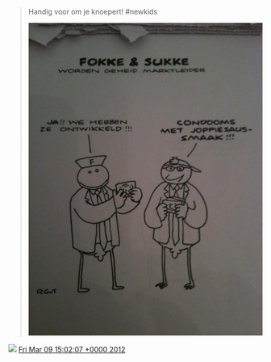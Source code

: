 > Handig voor om je knoepert\! \#newkids 
> 
> ![](../../media/178133567287726080-AnjbiSECEAAbGN-.jpg)

<img src="../../media/tweet.ico" width="12" /> [Fri Mar 09 15:02:07 +0000 2012](https://twitter.com/DromerDenker/status/178133567287726080)